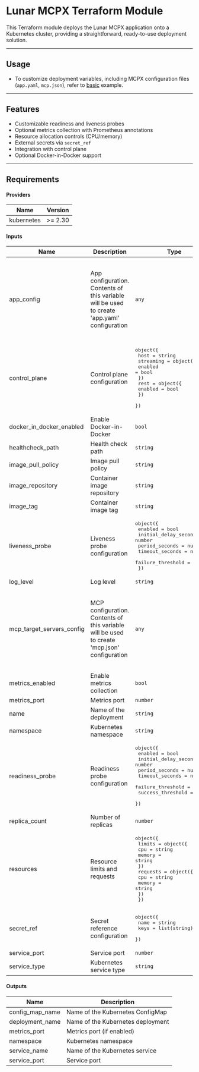 # Lunar MCPX Terraform Module

This Terraform module deploys the Lunar MCPX application onto a Kubernetes cluster, providing a straightforward, ready-to-use deployment solution.

---

## Usage
- To customize deployment variables, including MCPX configuration files (`app.yaml`, `mcp.json`), refer to [basic](basic) example.

---

## Features

* Customizable readiness and liveness probes
* Optional metrics collection with Prometheus annotations
* Resource allocation controls (CPU/memory)
* External secrets via `secret_ref`
* Integration with control plane
* Optional Docker-in-Docker support

---

## Requirements

#### Providers

| Name | Version |
|------|---------|
| kubernetes | >= 2.30 |

#### Inputs

| Name | Description | Type | Default | Required |
|------|-------------|------|---------|:--------:|
| app_config | App configuration. Contents of this variable will be used to create 'app.yaml' configuration | `any` | <pre>{<br>  "auth": {<br>    "enabled": false<br>  },<br>  "permissions": {<br>    "base": "allow"<br>  },<br>  "toolExtensions": {<br>    "services": {}<br>  }<br>}</pre> | no |
| control_plane | Control plane configuration | <pre>object({<br>    host = string<br>    streaming = object({<br>      enabled = bool<br>    })<br>    rest = object({<br>      enabled = bool<br>    })<br>  })</pre> | <pre>{<br>  "host": "",<br>  "rest": {<br>    "enabled": false<br>  },<br>  "streaming": {<br>    "enabled": false<br>  }<br>}</pre> | no |
| docker_in_docker_enabled | Enable Docker-in-Docker | `bool` | `false` | no |
| healthcheck_path | Health check path | `string` | `"/healthcheck"` | no |
| image_pull_policy | Image pull policy | `string` | `"IfNotPresent"` | no |
| image_repository | Container image repository | `string` | `"us-central1-docker.pkg.dev/prj-common-442813/mcpx/mcpx"` | no |
| image_tag | Container image tag | `string` | `"0.1.6"` | no |
| liveness_probe | Liveness probe configuration | <pre>object({<br>    enabled               = bool<br>    initial_delay_seconds = number<br>    period_seconds        = number<br>    timeout_seconds       = number<br>    failure_threshold     = number<br>  })</pre> | <pre>{<br>  "enabled": true,<br>  "failure_threshold": 3,<br>  "initial_delay_seconds": 10,<br>  "period_seconds": 10,<br>  "timeout_seconds": 1<br>}</pre> | no |
| log_level | Log level | `string` | `"info"` | no |
| mcp_target_servers_config | MCP configuration. Contents of this variable will be used to create 'mcp.json' configuration | `any` | <pre>{<br>  "mcpServers": {<br>    "time": {<br>      "args": [<br>        "mcp-server-time",<br>        "--local-timezone=America/New_York"<br>      ],<br>      "command": "uvx"<br>    }<br>  }<br>}</pre> | no |
| metrics_enabled | Enable metrics collection | `bool` | `true` | no |
| metrics_port | Metrics port | `number` | `3000` | no |
| name | Name of the deployment | `string` | `"lunar-mcpx"` | no |
| namespace | Kubernetes namespace | `string` | `"default"` | no |
| readiness_probe | Readiness probe configuration | <pre>object({<br>    enabled               = bool<br>    initial_delay_seconds = number<br>    period_seconds        = number<br>    timeout_seconds       = number<br>    failure_threshold     = number<br>    success_threshold     = number<br>  })</pre> | <pre>{<br>  "enabled": true,<br>  "failure_threshold": 3,<br>  "initial_delay_seconds": 5,<br>  "period_seconds": 5,<br>  "success_threshold": 1,<br>  "timeout_seconds": 1<br>}</pre> | no |
| replica_count | Number of replicas | `number` | `1` | no |
| resources | Resource limits and requests | <pre>object({<br>    limits = object({<br>      cpu    = string<br>      memory = string<br>    })<br>    requests = object({<br>      cpu    = string<br>      memory = string<br>    })<br>  })</pre> | <pre>{<br>  "limits": {<br>    "cpu": "500m",<br>    "memory": "264Mi"<br>  },<br>  "requests": {<br>    "cpu": "250m",<br>    "memory": "128Mi"<br>  }<br>}</pre> | no |
| secret_ref | Secret reference configuration | <pre>object({<br>    name = string<br>    keys = list(string)<br>  })</pre> | <pre>{<br>  "keys": [],<br>  "name": ""<br>}</pre> | no |
| service_port | Service port | `number` | `9000` | no |
| service_type | Kubernetes service type | `string` | `"LoadBalancer"` | no |

#### Outputs

| Name | Description |
|------|-------------|
| config_map_name | Name of the Kubernetes ConfigMap |
| deployment_name | Name of the Kubernetes deployment |
| metrics_port | Metrics port (if enabled) |
| namespace | Kubernetes namespace |
| service_name | Name of the Kubernetes service |
| service_port | Service port |

